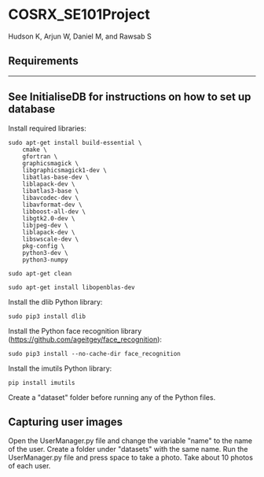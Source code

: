 # COSRX_SE101Project
Hudson K, Arjun W, Daniel M, and Rawsab S
## Requirements

-----------------------------------------------------------
See InitialiseDB for instructions on how to set up database
-----------------------------------------------------------

Install required libraries:
```
sudo apt-get install build-essential \
    cmake \
    gfortran \
    graphicsmagick \
    libgraphicsmagick1-dev \
    libatlas-base-dev \
    liblapack-dev \
    libatlas3-base \
    libavcodec-dev \
    libavformat-dev \
    libboost-all-dev \
    libgtk2.0-dev \
    libjpeg-dev \
    liblapack-dev \
    libswscale-dev \
    pkg-config \
    python3-dev \
    python3-numpy

sudo apt-get clean

sudo apt-get install libopenblas-dev
```

Install the dlib Python library:
```
sudo pip3 install dlib
```

Install the Python face recognition library (https://github.com/ageitgey/face_recognition):
```
sudo pip3 install --no-cache-dir face_recognition
```

Install the imutils Python library:
```
pip install imutils
```

Create a "dataset" folder before running any of the Python files.

## Capturing user images
Open the UserManager.py file and change the variable "name" to the name of the user. Create a folder under "datasets" with the same name.
Run the UserManager.py file and press space to take a photo. Take about 10 photos of each user.

